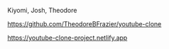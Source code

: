 Kiyomi, Josh, Theodore

https://github.com/TheodoreBFrazier/youtube-clone

https://youtube-clone-project.netlify.app